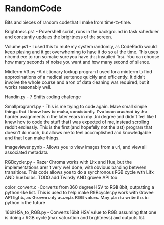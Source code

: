 # RandomCode
Bits and pieces of random code that I make from time-to-time.

Brightness.ps1 - Powershell script, runs in the background in task scheduler and constantly updates the brightness of the screen.

Volume.ps1 - I used this to mute my system randomly, as CodeRadio would keep playing and it got overwhelming to have it do so all the time. This uses nircmd.exe to run so make sure you have that installed first. You can choose how many seconds of noise you want and how many second of silence.

Midterm-V3.py -A dictionary lookup program I used for a midterm to find approximations of a medical sentence quickly and efficiently. It didn't involve the whole course and a ton of data cleaning was required, but it works reasonably well.

Handin.py - 7 Shifts coding challenge

Smallprogram1.py - This is me trying to code again. Make small simple things that I know how to make, consistently. I've been crushed by the harder assignments in the later years in my Uni degree and didn't feel like I knew how to code the stuff that I was expected of me, instead scrolling reddit endlessly. This is the first (and hopefully not the last) program that doesn't do much, but allows me to feel accomplished and knowledgable and that I can make things.

imageviewer.pynb - Allows you to view images from a url, and view all associated metadata.

RGBcycler.py - Razer Chroma works with Lifx and Hue, but the implementations aren't very well done, with obvious banding between transitions. This code allows you to do a synchronous RGB cycle with Lifx AND hue bulbs. TODO add Twinkly AND grovee API too

color_convert.c -Converts from 360 degree HSV to RGB 8bit, outputting a python-like list. This is used to help make RGBcycler.py work with Grovee API lights, as Grovee only accepts RGB values. May plan to write this in python in the future

16bitHSV_to_RGB.py - Converts 16bit HSV value to RGB, assuming that one is doing a RGB cycle (max saturation and brightness) and outputs list.
